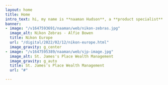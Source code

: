 ```yaml
---
layout: home
title: Home
intro_text: hi, my name is **naaman Hudson**, a **product specialist** based in Manchester.
banner:
- image: "/v1647593691/naaman/web/nikon-zebras.jpg"
  image_alt: Nikon Zebras - Alfie Bowen
  title: Nikon Europe
  url: "/digital/2022/02/12/nikon-europe.html"
  image_gravity: g_center
- image: "/v1647595389/naaman/web/sjp-image.jpg"
  image_alt: St. James's Place Wealth Management
  image_gravity: g_auto
  title: St. James's Place Wealth Management
  url: "#"

---
```

